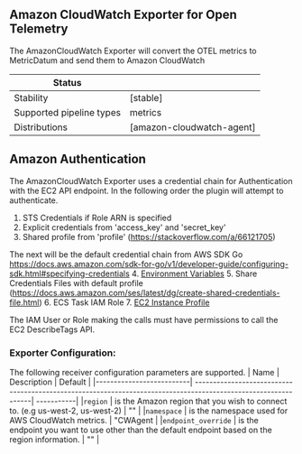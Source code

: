 ## Amazon CloudWatch Exporter for Open Telemetry

The AmazonCloudWatch Exporter will convert the OTEL metrics to MetricDatum and send them to Amazon CloudWatch 

| Status                   |                          |
| ------------------------ |--------------------------|
| Stability                | [stable]                 |
| Supported pipeline types | metrics                  |
| Distributions            | [amazon-cloudwatch-agent]|

## Amazon Authentication

The AmazonCloudWatch Exporter uses a credential chain for Authentication with the EC2
API endpoint. In the following order the plugin will attempt to authenticate.
1. STS Credentials if Role ARN is specified
2. Explicit credentials from 'access_key' and 'secret_key'
3. Shared profile from 'profile' (https://stackoverflow.com/a/66121705)

The next will be the default credential chain from AWS SDK Go https://docs.aws.amazon.com/sdk-for-go/v1/developer-guide/configuring-sdk.html#specifying-credentials
4. [Environment Variables](https://github.com/aws/aws-sdk-go/wiki/configuring-sdk#environment-variables)
5. Share Credentials Files with default profile (https://docs.aws.amazon.com/ses/latest/dg/create-shared-credentials-file.html)
6. ECS Task IAM Role
7. [EC2 Instance Profile](http://docs.aws.amazon.com/AWSEC2/latest/UserGuide/iam-roles-for-amazon-ec2.html)

The IAM User or Role making the calls must have permissions to call the EC2 DescribeTags API.

### Exporter Configuration:

The following receiver configuration parameters are supported.
| Name                     | Description                                                                                                    | Default    | 
|--------------------------| ---------------------------------------------------------------------------------------------------------------| -----------|
|`region`                  | is the Amazon region that you wish to connect to. (e.g us-west-2, us-west-2)                                   | ""         |
|`namespace`               | is the namespace used for AWS CloudWatch metrics.                                                              | "CWAgent   |
|`endpoint_override`       | is the endpoint you want to use other than the default endpoint based on the region information.               | ""         |
